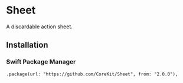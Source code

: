 # Sheet

A discardable action sheet.

## Installation

### Swift Package Manager

```
.package(url: "https://github.com/CoreKit/Sheet", from: "2.0.0"),
```
